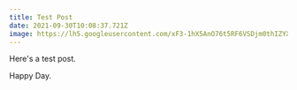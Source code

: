 ```yaml
---
title: Test Post
date: 2021-09-30T10:08:37.721Z
image: https://lh5.googleusercontent.com/xF3-1hX5AnO76t5RF6VSDjm0thIZYXtFXuNc58wTlptmwiau_QbVb4-ThwdZd2lXsO7iEBbGp4Ht1yaScxhVbXWjOkVMhpoxbisoeq4qAyVPhgokukZQx4m8GA3ztuT8xg=w1280
---
```

Here's a test post.

Happy Day.